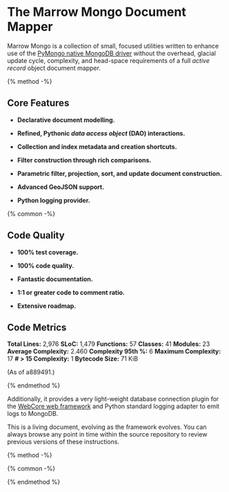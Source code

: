 # The Marrow Mongo Document Mapper

Marrow Mongo is a collection of small, focused utilities written to enhance use of the [PyMongo native MongoDB driver](http://api.mongodb.com/python/current/) without the overhead, glacial update cycle, complexity, and head-space requirements of a full *active record* object document mapper.

{% method -%}
## Core Features

* **Declarative document modelling.**

* **Refined, Pythonic _data access object_ (DAO) interactions.**

* **Collection and index metadata and creation shortcuts.**

* **Filter construction through rich comparisons.**

* **Parametric filter, projection, sort, and update document construction.**

* **Advanced GeoJSON support.**

* **Python logging provider.**

{% common -%}
## Code Quality

* **100% test coverage.**

* **100% code quality.**

* **Fantastic documentation.**

* **1:1 or greater code to comment ratio.**

* **Extensive roadmap.**

## Code Metrics

**Total Lines:** 2,976 
**SLoC:** 1,479 
**Functions:** 57 
**Classes:** 41 
**Modules:** 23 
**Average Complexity:** 2.460 
**Complexity 95th %:** 6 
**Maximum Complexity:** 17 
**# > 15 Complexity:** 1 
**Bytecode Size:** 71 KiB 

(As of a889491.)

{% endmethod %}




Additionally, it provides a very light-weight database connection plugin for the [WebCore web framework](https://github.com/marrow/WebCore) and Python standard logging adapter to emit logs to MongoDB.

This is a living document, evolving as the framework evolves.  You can always browse any point in time within the source repository to review previous versions of these instructions.

{% method -%}

{% common -%}

{% endmethod %}
